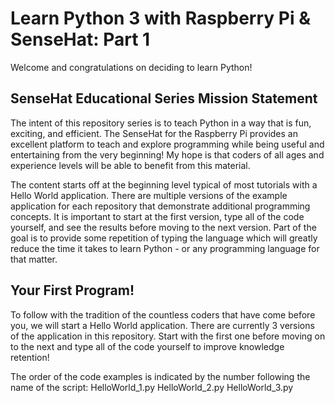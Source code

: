 # Learn Python 3 with Raspberry Pi & SenseHat: Part 1
Welcome and congratulations on deciding to learn Python!

## SenseHat Educational Series Mission Statement
The intent of this repository series is to teach Python in a way that is fun, exciting, and efficient. The SenseHat for the Raspberry Pi provides an excellent platform to teach and explore programming while being useful and entertaining from the very beginning! My hope is that coders of all ages and experience levels will be able to benefit from this material.

The content starts off at the beginning level typical of most tutorials with a Hello World application. There are multiple versions of the example application for each repository that demonstrate additional programming concepts. It is important to start at the first version, type all of the code yourself, and see the results before moving to the next version. Part of the goal is to provide some repetition of typing the language which will greatly reduce the time it takes to learn Python - or any programming language for that matter.

## Your First Program!
To follow with the tradition of the countless coders that have come before you, we will start a Hello World application. There are currently 3 versions of the application in this repository. Start with the first one before moving on to the next and type all of the code yourself to improve knowledge retention!

The order of the code examples is indicated by the number following the name of the script:
    HelloWorld_1.py
    HelloWorld_2.py
    HelloWorld_3.py
